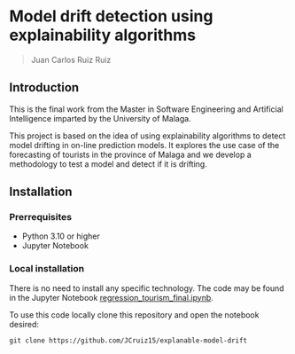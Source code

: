 # Model drift detection using explainability algorithms
> Juan Carlos Ruiz Ruiz

## Introduction
This is the final work from the Master in Software Engineering and Artificial Intelligence imparted by the University of Malaga.

This project is based on the idea of using explainability algorithms to detect model drifting in on-line prediction models. It explores the use case of the forecasting of tourists in the province of Malaga and we develop a methodology to test a model and detect if it is drifting.

## Installation

### Prerrequisites
* Python 3.10 or higher
* Jupyter Notebook

### Local installation

There is no need to install any specific technology. The code may be found in the Jupyter Notebook [regression_tourism_final.ipynb](https://github.com/JCruiz15/explanable-model-drift/blob/main/scripts/regression_tourism_final.ipynb).

To use this code locally clone this repository and open the notebook desired:
```
git clone https://github.com/JCruiz15/explanable-model-drift
```
